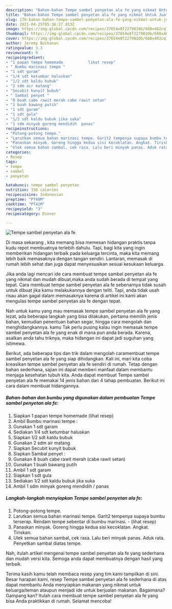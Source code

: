 ```yaml
---
description: "Bahan-bahan Tempe sambel penyetan ala fe yang nikmat Untuk Jualan"
title: "Bahan-bahan Tempe sambel penyetan ala fe yang nikmat Untuk Jualan"
slug: 170-bahan-bahan-tempe-sambel-penyetan-ala-fe-yang-nikmat-untuk-jualan
date: 2021-04-25T05:36:27.813Z
image: https://img-global.cpcdn.com/recipes/37654e8f2279810b/680x482cq70/tempe-sambel-penyetan-ala-fe-foto-resep-utama.jpg
thumbnail: https://img-global.cpcdn.com/recipes/37654e8f2279810b/680x482cq70/tempe-sambel-penyetan-ala-fe-foto-resep-utama.jpg
cover: https://img-global.cpcdn.com/recipes/37654e8f2279810b/680x482cq70/tempe-sambel-penyetan-ala-fe-foto-resep-utama.jpg
author: Jeremy Buchanan
ratingvalue: 3.3
reviewcount: 9
recipeingredient:
- "1 papan tempe homemade           lihat resep"
- " Bumbu marinasi tempe "
- "1 sdt garam"
- "1/4 sdt ketumbar haluskan"
- "1/2 sdt kaldu bubuk"
- "2 sdm air matang"
- "Secubit kunyit bubuk"
- " Sambal penyet "
- "8 buah cabe rawit merah cabe rawit setan"
- "1 buah bawang putih"
- "1 sdt garam"
- "1 sdt gula"
- "1/2 sdt kaldu bubuk jika suka"
- "1 sdm minyak goreng mendidih  panas"
recipeinstructions:
- "Potong-potong tempe."
- "Larutkan semua bahan marinasi tempe. Garit2 tempenya supaya bumbu terserap. Rendam tempe sebentar di bumbu marinasi.           (lihat resep)"
- "Panaskan minyak. Goreng hingga kedua sisi kecoklatan. Angkat. Tiriskan."
- "Ulek semua bahan sambal, cek rasa. Lalu beri minyak panas. Aduk rata. Penyetkan sambal diatas tempe."
categories:
- Resep
tags:
- tempe
- sambel
- penyetan

katakunci: tempe sambel penyetan 
nutrition: 150 calories
recipecuisine: Indonesian
preptime: "PT40M"
cooktime: "PT41M"
recipeyield: "3"
recipecategory: Dinner

---
```



![Tempe sambel penyetan ala fe](https://img-global.cpcdn.com/recipes/37654e8f2279810b/680x482cq70/tempe-sambel-penyetan-ala-fe-foto-resep-utama.jpg)

Di masa  sekarang , kita memang bisa memesan hidangan praktis tanpa kudu repot membuatnya terlebih dahulu. Tapi, bagi kita yang ingin memberikan hidangan terbaik pada keluarga tercinta, maka kita memang lebih baik memasaknya dengan tangan sendiri. Lantaran, memasak di rumah lebih sehat dan juga dapat menyesuaikan sesuai kesukaan keluarga.

Jika anda lagi mencari ide cara membuat tempe sambel penyetan ala fe yang nikmat dan mudah dibuat,maka anda sudah berada di tempat yang tepat. Cara membuat tempe sambel penyetan ala fe  sebenarnya tidak susah untuk dibuat jika kamu melakukannya dengan teliti. Tapi, anda tidak usah risau akan gagal dalam memasaknya 
karena di artikel ini kami akan mengulas tempe sambel penyetan ala fe dengan tepat.  



Nah untuk kamu yang mau memasak tempe sambel penyetan ala fe yang lezat, ada beberapa langkah yang bisa dilakukan, pertama memilih jenis bahan, kemudian penentuan bahan segar, hingga cara mengolah dan menghidangkannya. kamu Tak perlu pusing kalau ingin memasak tempe sambel penyetan ala fe yang enak di mana pun anda berada. Karena, asalkan anda  tahu triknya, maka hidangan ini dapat jadi suguhan yang istimewa.

Berikut, ada beberapa tips dan trik dalam mengolah caramembuat tempe sambel penyetan ala fe yang siap dihidangkan. Kali ini, mari kita coba kreasikan tempe sambel penyetan ala fe sendiri di rumah. Tetap dengan bahan sederhana, sajian ini dapat memberi manfaat dalam membantu menjaga kesehatan tubuh kita. Anda dapat membuat Tempe sambel penyetan ala fe memakai 14 jenis bahan dan 4 tahap pembuatan. Berikut ini cara dalam membuat hidangannya.

<!--inarticleads1-->

##### Bahan-bahan dan bumbu yang digunakan dalam pembuatan Tempe sambel penyetan ala fe:

1. Siapkan 1 papan tempe homemade           (lihat resep)
1. Ambil  Bumbu marinasi tempe :
1. Gunakan 1 sdt garam
1. Sediakan 1/4 sdt ketumbar haluskan
1. Siapkan 1/2 sdt kaldu bubuk
1. Gunakan 2 sdm air matang
1. Siapkan Secubit kunyit bubuk
1. Siapkan  Sambal penyet :
1. Gunakan 8 buah cabe rawit merah (cabe rawit setan)
1. Gunakan 1 buah bawang putih
1. Ambil 1 sdt garam
1. Siapkan 1 sdt gula
1. Sediakan 1/2 sdt kaldu bubuk jika suka
1. Ambil 1 sdm minyak goreng mendidih / panas




<!--inarticleads2-->

##### Langkah-langkah menyiapkan Tempe sambel penyetan ala fe:

1. Potong-potong tempe.
1. Larutkan semua bahan marinasi tempe. Garit2 tempenya supaya bumbu terserap. Rendam tempe sebentar di bumbu marinasi. -           (lihat resep)
1. Panaskan minyak. Goreng hingga kedua sisi kecoklatan. Angkat. Tiriskan.
1. Ulek semua bahan sambal, cek rasa. Lalu beri minyak panas. Aduk rata. Penyetkan sambal diatas tempe.




Nah, itulah artikel mengenai  tempe sambel penyetan ala fe  yang sederhana dan mudah versi kita. Semoga anda dapat membuatnya dengan hasil yang terbaik. 

Terima kasih kamu telah membaca resep yang tim kami tampilkan di sini. Besar harapan kami, resep  Tempe sambel penyetan ala fe sederhana di atas dapat membantu Anda menyiapkan makanan yang nikmat untuk keluarga/teman ataupun menjadi ide untuk berjualan makanan. Bagaimana? Gampang kan? Itulah cara membuat tempe sambel penyetan ala fe yang bisa Anda praktikkan di rumah. Selamat mencoba!

